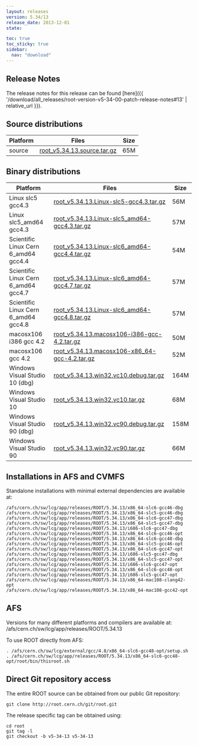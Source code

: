 ```yaml
---
layout: releases
version: 5.34/13
release_date: 2013-12-01
state:

toc: true
toc_sticky: true
sidebar:
  nav: "download"
---
```


## Release Notes
The release notes for this release can be found [here]({{ '/download/all_releases/root-version-v5-34-00-patch-release-notes#13' | relative_url }}).

## Source distributions

| Platform       | Files | Size |
|-----------|-------|-----|
| source | [root_v5.34.13.source.tar.gz](https://root.cern.ch/download/root_v5.34.13.source.tar.gz) |  65M |


## Binary distributions

| Platform       | Files | Size |
|-----------|-------|-----|
| Linux slc5 gcc4.3 | [root_v5.34.13.Linux-slc5-gcc4.3.tar.gz](https://root.cern.ch/download/root_v5.34.13.Linux-slc5-gcc4.3.tar.gz) |  56M |
| Linux slc5_amd64 gcc4.3 | [root_v5.34.13.Linux-slc5_amd64-gcc4.3.tar.gz](https://root.cern.ch/download/root_v5.34.13.Linux-slc5_amd64-gcc4.3.tar.gz) |  57M |
| Scientific Linux Cern 6_amd64 gcc4.4 | [root_v5.34.13.Linux-slc6_amd64-gcc4.4.tar.gz](https://root.cern.ch/download/root_v5.34.13.Linux-slc6_amd64-gcc4.4.tar.gz) |  54M |
| Scientific Linux Cern 6_amd64 gcc4.7 | [root_v5.34.13.Linux-slc6_amd64-gcc4.7.tar.gz](https://root.cern.ch/download/root_v5.34.13.Linux-slc6_amd64-gcc4.7.tar.gz) |  57M |
| Scientific Linux Cern 6_amd64 gcc4.8 | [root_v5.34.13.Linux-slc6_amd64-gcc4.8.tar.gz](https://root.cern.ch/download/root_v5.34.13.Linux-slc6_amd64-gcc4.8.tar.gz) |  57M |
| macosx106 i386 gcc 4.2 | [root_v5.34.13.macosx106-i386-gcc-4.2.tar.gz](https://root.cern.ch/download/root_v5.34.13.macosx106-i386-gcc-4.2.tar.gz) |  50M |
| macosx106 gcc 4.2 | [root_v5.34.13.macosx106-x86_64-gcc-4.2.tar.gz](https://root.cern.ch/download/root_v5.34.13.macosx106-x86_64-gcc-4.2.tar.gz) |  52M |
| Windows Visual Studio 10 (dbg) | [root_v5.34.13.win32.vc10.debug.tar.gz](https://root.cern.ch/download/root_v5.34.13.win32.vc10.debug.tar.gz) | 164M |
| Windows Visual Studio 10 | [root_v5.34.13.win32.vc10.tar.gz](https://root.cern.ch/download/root_v5.34.13.win32.vc10.tar.gz) |  68M |
| Windows Visual Studio 90 (dbg) | [root_v5.34.13.win32.vc90.debug.tar.gz](https://root.cern.ch/download/root_v5.34.13.win32.vc90.debug.tar.gz) | 158M |
| Windows Visual Studio 90 | [root_v5.34.13.win32.vc90.tar.gz](https://root.cern.ch/download/root_v5.34.13.win32.vc90.tar.gz) |  66M |



## Installations in AFS and CVMFS
Standalone installations with minimal external dependencies are available at:
~~~
/afs/cern.ch/sw/lcg/app/releases/ROOT/5.34.13/x86_64-slc6-gcc46-dbg
/afs/cern.ch/sw/lcg/app/releases/ROOT/5.34.13/x86_64-slc5-gcc46-dbg
/afs/cern.ch/sw/lcg/app/releases/ROOT/5.34.13/x86_64-slc6-gcc47-dbg
/afs/cern.ch/sw/lcg/app/releases/ROOT/5.34.13/x86_64-slc5-gcc47-dbg
/afs/cern.ch/sw/lcg/app/releases/ROOT/5.34.13/i686-slc6-gcc47-dbg
/afs/cern.ch/sw/lcg/app/releases/ROOT/5.34.13/x86_64-slc6-gcc46-opt
/afs/cern.ch/sw/lcg/app/releases/ROOT/5.34.13/x86_64-slc6-gcc48-dbg
/afs/cern.ch/sw/lcg/app/releases/ROOT/5.34.13/x86_64-slc5-gcc46-opt
/afs/cern.ch/sw/lcg/app/releases/ROOT/5.34.13/x86_64-slc6-gcc47-opt
/afs/cern.ch/sw/lcg/app/releases/ROOT/5.34.13/i686-slc5-gcc47-dbg
/afs/cern.ch/sw/lcg/app/releases/ROOT/5.34.13/x86_64-slc5-gcc47-opt
/afs/cern.ch/sw/lcg/app/releases/ROOT/5.34.13/i686-slc6-gcc47-opt
/afs/cern.ch/sw/lcg/app/releases/ROOT/5.34.13/x86_64-slc6-gcc48-opt
/afs/cern.ch/sw/lcg/app/releases/ROOT/5.34.13/i686-slc5-gcc47-opt
/afs/cern.ch/sw/lcg/app/releases/ROOT/5.34.13/x86_64-mac108-clang42-opt
/afs/cern.ch/sw/lcg/app/releases/ROOT/5.34.13/x86_64-mac108-gcc42-opt
~~~

## AFS
Versions for many different platforms and compilers are available at:
/afs/cern.ch/sw/lcg/app/releases/ROOT/5.34.13

To use ROOT directly from AFS:
~~~
. /afs/cern.ch/sw/lcg/external/gcc/4.8/x86_64-slc6-gcc48-opt/setup.sh
. /afs/cern.ch/sw/lcg/app/releases/ROOT/5.34.13/x86_64-slc6-gcc48-opt/root/bin/thisroot.sh
~~~

## Direct Git repository access
The entire ROOT source can be obtained from our public Git repository:

~~~
git clone http://root.cern.ch/git/root.git
~~~
The release specific tag can be obtained using:
~~~
cd root
git tag -l
git checkout -b v5-34-13 v5-34-13
~~~

